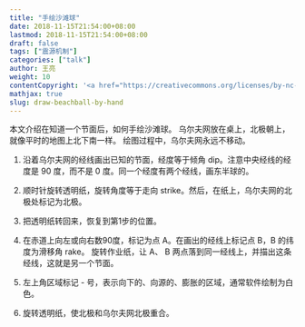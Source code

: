 ```yaml
---
title: "手绘沙滩球"
date: 2018-11-15T21:54:00+08:00
lastmod: 2018-11-15T21:54:00+08:00
draft: false
tags: ["震源机制"]
categories: ["talk"]
author: 王亮
weight: 10
contentCopyright: '<a href="https://creativecommons.org/licenses/by-nc-sa/4.0/deed.zh" rel="noopener" target="_blank">CC 4.0</a>'
mathjax: true
slug: draw-beachball-by-hand
---
```


本文介绍在知道一个节面后，如何手绘沙滩球。
乌尔夫网放在桌上，北极朝上，就像平时的地图上北下南一样。
绘图过程中，乌尔夫网永远不移动。

1. 沿着乌尔夫网的经线画出已知的节面，经度等于倾角 dip。注意中央经线的经度是 90 度，而不是 0 度。同一个经度有两个经线，画东半球的。

2. 顺时针旋转透明纸，旋转角度等于走向 strike。然后，在纸上，乌尔夫网的北极处标记为北极。

3. 把透明纸转回来，恢复到第1步的位置。

4. 在赤道上向左或向右数90度，标记为点 A。在画出的经线上标记点 B，B 的纬度为滑移角 rake。
旋转作业纸，让 A、 B 两点落到同一经线上，并描出这条经线，这就是另一个节面。

5. 左上角区域标记 - 号，表示向下的、向源的、膨胀的区域，通常软件绘制为白色。

6. 旋转透明纸，使北极和乌尔夫网北极重合。
